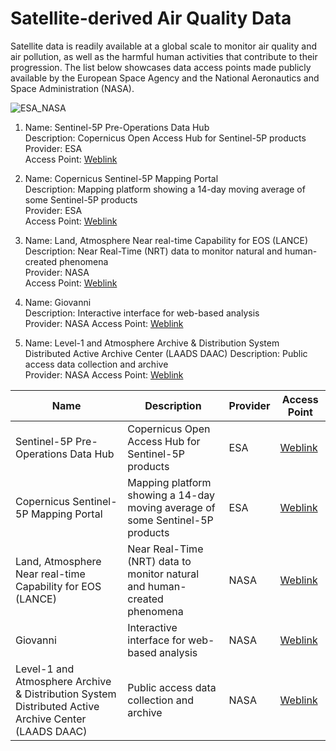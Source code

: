 # Satellite-derived Air Quality Data

Satellite data is readily available at a global scale to monitor air quality and air pollution, as well as the harmful human activities that contribute to their progression. The list below showcases data access points made publicly available by the European Space Agency and the National Aeronautics and Space Administration (NASA).

![ESA_NASA](https://github.com/jevaughnhenry/satellite_derived_air_quality/assets/127128607/445264d1-4e4a-4065-92c3-0b40bd293626)

1. Name: Sentinel-5P Pre-Operations Data Hub   
  Description: Copernicus Open Access Hub for Sentinel-5P products  
  Provider: ESA  
  Access Point: [Weblink](https://s5phub.copernicus.eu/dhus/#/home)  

2. Name: Copernicus Sentinel-5P Mapping Portal  
  Description: Mapping platform showing a 14-day moving average of some Sentinel-5P products   
  Provider: ESA  
  Access Point: [Weblink](https://maps.s5p-pal.com/no2/)

3. Name: Land, Atmosphere Near real-time Capability for EOS (LANCE)  
  Description: Near Real-Time (NRT) data to monitor natural and human-created phenomena  
  Provider: NASA  
  Access Point: [Weblink](https://www.earthdata.nasa.gov/learn/find-data/near-real-time/hazards-and-disasters/air-quality)
  
4. Name: Giovanni   
  Description: Interactive interface for web-based analysis  
  Provider: NASA
  Access Point: [Weblink](https://giovanni.gsfc.nasa.gov/giovanni/#service=TmAvMp&starttime=&endtime=&variableFacets=dataFieldDiscipline%3AAerosols%3B)
  
  5. Name: Level-1 and Atmosphere Archive & Distribution System Distributed Active Archive Center (LAADS DAAC)
  Description: Public access data collection and archive  
  Provider: NASA
  Access Point: [Weblink](https://ladsweb.modaps.eosdis.nasa.gov/)



| Name                                                                                                | Description                                                                   | Provider | Access Point                                                                                                                            |
|-----------------------------------------------------------------------------------------------------|-------------------------------------------------------------------------------|----------|-----------------------------------------------------------------------------------------------------------------------------------------|
| Sentinel-5P Pre-Operations Data Hub                                                                 | Copernicus Open Access Hub for Sentinel-5P products                           | ESA      | [Weblink](https://s5phub.copernicus.eu/dhus/#/home)                                                                                     |
| Copernicus Sentinel-5P Mapping Portal                                                               | Mapping platform showing a 14-day moving average of some Sentinel-5P products | ESA      | [Weblink](https://maps.s5p-pal.com/no2/)                                                                                                |
| Land, Atmosphere Near real-time Capability for EOS (LANCE)                                          | Near Real-Time (NRT) data to monitor natural and human-created phenomena      | NASA     | [Weblink](https://www.earthdata.nasa.gov/learn/find-data/near-real-time/hazards-and-disasters/air-quality)                              |
| Giovanni                                                                                            | Interactive interface for web-based analysis                                  | NASA     | [Weblink](https://giovanni.gsfc.nasa.gov/giovanni/#service=TmAvMp&starttime=&endtime=&variableFacets=dataFieldDiscipline%3AAerosols%3B) |
| Level-1 and Atmosphere Archive & Distribution System Distributed Active Archive Center (LAADS DAAC) | Public access data collection and archive                                     | NASA     | [Weblink](https://ladsweb.modaps.eosdis.nasa.gov/)                                                                                      |
